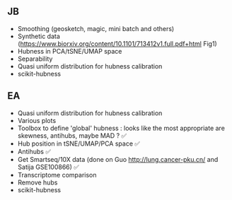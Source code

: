 JB
---------
- Smoothing (geosketch, magic, mini batch and others)
- Synthetic data (https://www.biorxiv.org/content/10.1101/713412v1.full.pdf+html Fig1)
- Hubness in PCA/tSNE/UMAP space
- Separability
- Quasi uniform distribution for hubness calibration
- scikit-hubness

EA
---------
- Quasi uniform distribution for hubness calibration
- Various plots
- Toolbox to define 'global' hubness : looks like the most appropriate are skewness, antihubs, maybe MAD ?
:white_check_mark:
- Hub position in tSNE/UMAP/PCA space
:white_check_mark:
- Antihubs
:white_check_mark:
- Get Smartseq/10X data (done on Guo http://lung.cancer-pku.cn/ and Satija GSE100866)
:white_check_mark:
- Transcriptome comparison
- Remove hubs
- scikit-hubness
